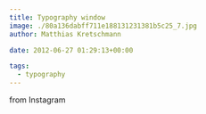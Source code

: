 ```yaml
---
title: Typography window
image: ./80a136dabff711e188131231381b5c25_7.jpg
author: Matthias Kretschmann

date: 2012-06-27 01:29:13+00:00

tags:
  - typography
---
```


from Instagram
